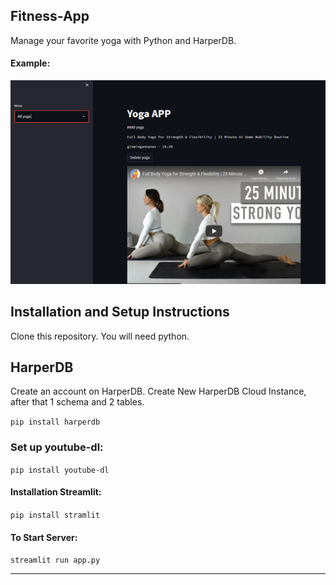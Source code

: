 ## Fitness-App

Manage your favorite yoga with Python and HarperDB. 

#### Example:   
![Image description](https://github.com/Vilay397/Fitness-App/blob/main/Intro.PNG)

## Installation and Setup Instructions

Clone this repository. You will need python.

## HarperDB

Create an account on HarperDB. Create New HarperDB Cloud Instance, after that 1 schema and 2 tables.

`pip install harperdb`

### Set up youtube-dl:

`pip install youtube-dl`

#### Installation Streamlit:

`pip install stramlit`
  
#### To Start Server:

`streamlit run app.py`  
________________________________________________________________________________________________________________________________________
